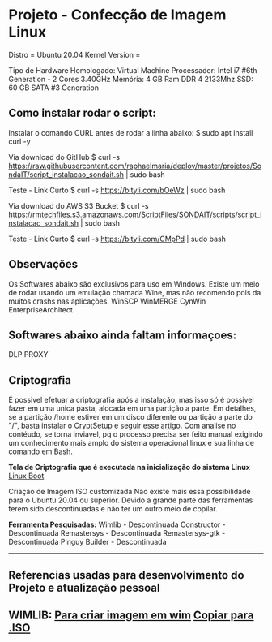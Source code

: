 # Projeto - Confecção de Imagem Linux

Distro = Ubuntu 20.04
Kernel Version = 

Tipo de Hardware Homologado: Virtual Machine
Processador: Intel i7 #6th Generation - 2 Cores 3.40GHz
Memória: 4 GB Ram DDR 4 2133Mhz
SSD: 60 GB SATA #3 Generation


## Como instalar rodar o script:

Instalar o comando CURL antes de rodar a linha abaixo:
$ sudo apt install curl -y

Via download do GitHub
$ curl -s https://raw.githubusercontent.com/raphaelmaria/deploy/master/projetos/SondaIT/script_instalacao_sondait.sh | sudo bash

Teste - Link Curto
$ curl -s https://bityli.com/bOeWz | sudo bash

Via download do AWS S3 Bucket
$ curl -s https://rmtechfiles.s3.amazonaws.com/ScriptFiles/SONDAIT/scripts/script_instalacao_sondait.sh | sudo bash

Teste - Link Curto 
$ curl -s https://bityli.com/CMpPd | sudo bash
## Observações
Os Softwares abaixo são exclusivos para uso em Windows.
Existe um meio de rodar usando um emulação chamada Wine, mas não recomendo pois da muitos crashs nas aplicações.
WinSCP
WinMERGE
CynWin
EnterpriseArchitect

## Softwares abaixo ainda faltam informaçoes:
DLP
PROXY


## Criptografia

É possivel efetuar a criptografia após a instalação, mas isso só é possivel fazer em uma unica pasta, alocada em uma partição a parte.
Em detalhes, se a partição /home estiver em um disco diferente ou partição a parte do "/", basta instalar o CryptSetup e seguir esse [artigo](https://linuxdicasesuporte.blogspot.com/2019/11/criptografar-sua-particao-home-no.html).
Com analise no contéudo, se torna inviavel, pq o processo precisa ser feito manual exigindo um conhecimento mais amplo do sistema operacional linux e sua linha de comando em Bash.

**Tela de Criptografia que é executada na inicialização do sistema Linux**
[Linux Boot](https://imgur.com/a/7CKO3sL)


Criação de Imagem ISO customizada
Não existe mais essa possibilidade para o Ubuntu 20.04 ou superior.
Devido a grande parte das ferramentas terem sido descontinuadas e não ter um outro meio de copilar.

**Ferramenta Pesquisadas:**
Wimlib - Descontinuada
Constructor - Descontinuada
Remastersys - Descontinuada
Remastersys-gtk - Descontinuada
Pinguy Builder - Descontinuada

------------------------------------------------------
## Referencias usadas para desenvolvimento do Projeto e atualização pessoal
WIMLIB: [Para criar imagem em wim](https://wimlib.net/)
[Copiar para .ISO](https://docs.google.com/document/d/1d33KWBf2NsFJdFqPR3-h6HuL9dqY4s5ZNlRyfes9p8g/edit?usp=sharing)
-------------------------------------------------------

